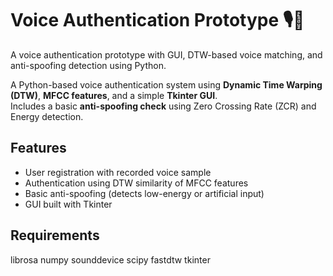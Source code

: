 # Voice Authentication Prototype 🎙️🔐

A voice authentication prototype with GUI, DTW-based voice matching, and anti-spoofing detection using Python.

A Python-based voice authentication system using **Dynamic Time Warping (DTW)**, **MFCC features**, and a simple **Tkinter GUI**.  
Includes a basic **anti-spoofing check** using Zero Crossing Rate (ZCR) and Energy detection.

## Features
- User registration with recorded voice sample  
- Authentication using DTW similarity of MFCC features  
- Basic anti-spoofing (detects low-energy or artificial input)  
- GUI built with Tkinter  

## Requirements
librosa
numpy
sounddevice
scipy
fastdtw
tkinter
